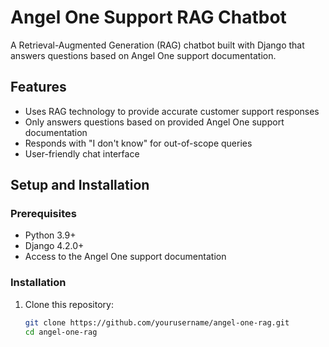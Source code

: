 # Angel One Support RAG Chatbot

A Retrieval-Augmented Generation (RAG) chatbot built with Django that answers questions based on Angel One support documentation.

## Features

- Uses RAG technology to provide accurate customer support responses
- Only answers questions based on provided Angel One support documentation
- Responds with "I don't know" for out-of-scope queries
- User-friendly chat interface

## Setup and Installation

### Prerequisites

- Python 3.9+ 
- Django 4.2.0+
- Access to the Angel One support documentation

### Installation

1. Clone this repository:
   ```bash
   git clone https://github.com/yourusername/angel-one-rag.git
   cd angel-one-rag